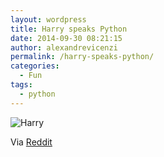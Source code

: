 ```yaml
---
layout: wordpress
title: Harry speaks Python
date: 2014-09-30 08:21:15
author: alexandrevicenzi
permalink: /harry-speaks-python/
categories:
  - Fun
tags:
  - python
---
```


<img src="//i.imgur.com/KGrV41o.png" alt="Harry" />

Via <a href="http://np.reddit.com/r/funny/comments/2hu6x0/harry_speaks_python/">Reddit</a>
